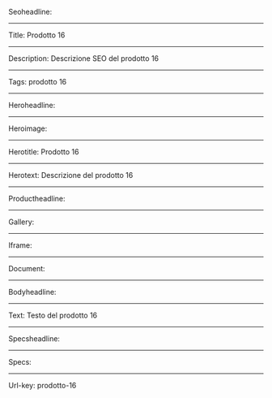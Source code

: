 Seoheadline:

----

Title: Prodotto 16

----

Description: Descrizione SEO del prodotto 16

----

Tags: prodotto 16

----

Heroheadline:

----

Heroimage:

----

Herotitle: Prodotto 16

----

Herotext: Descrizione del prodotto 16

----

Productheadline:

----

Gallery:

----

Iframe:

----

Document:

----

Bodyheadline:

----

Text: Testo del prodotto 16

----

Specsheadline:

----

Specs:

----

Url-key: prodotto-16

